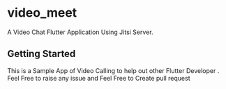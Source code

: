 # video_meet
A Video Chat Flutter Application Using Jitsi Server.

## Getting Started

This is a Sample App of Video Calling to help out other Flutter Developer .
Feel Free to raise any issue and Feel Free to Create pull request


